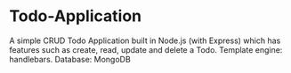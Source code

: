 # Todo-Application
A simple CRUD Todo Application built in Node.js (with Express) which has features such as create, read, update and delete a Todo.
Template engine: handlebars.
Database: MongoDB
